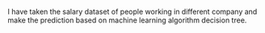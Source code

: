 I have taken the salary dataset of people working in different company and make the prediction based on machine learning algorithm decision tree.
